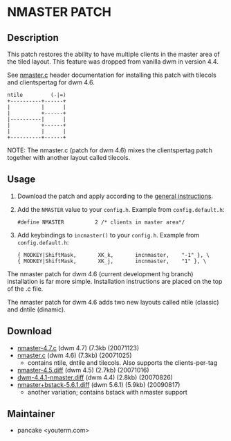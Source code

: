 # NMASTER PATCH

## Description

This patch restores the ability to have multiple clients in the master area of the tiled layout.
This feature was dropped from vanilla dwm in version 4.4.

See [nmaster.c][1] header documentation for installing this patch with tilecols and clientspertag for dwm 4.6.

    ntile         (-|=)
    +----------+------+
    |          |      |
    |          +------+
    |----------|      |
    |          +------+
    |          |      |
    +----------+------+

NOTE: The nmaster.c (patch for dwm 4.6) mixes the clientspertag patch together with another layout called tilecols. 

## Usage

 1. Download the patch and apply according to the [general instructions](.).
 2. Add the `NMASTER` value to your `config.h`.
    Example from `config.default.h`:

        #define NMASTER          2 /* clients in master area*/

 3. Add keybindings to `incmaster()` to your `config.h`.
    Example from `config.default.h`:

        { MODKEY|ShiftMask,       XK_k,       incnmaster,    "-1" }, \
        { MODKEY|ShiftMask,       XK_j,       incnmaster,    "1" }, \

The nmaster patch for dwm 4.6 (current development hg branch) installation is far more simple.
Installation instructions are placed on the top of the .c file.

The nmaster patch for dwm 4.6 adds two new layouts called ntile (classic) and dntile (dinamic).

## Download

 * [nmaster-4.7.c][4] (dwm 4.7) (7.3kb (20071123)
 * [nmaster.c][3] (dwm 4.6) (7.3kb) (20071025)
    - contains ntile, dntile and tilecols. Also supports the clients-per-tag
 * [nmaster-4.5.diff][2] (dwm 4.5) (2.7kb) (20071016)
 * [dwm-4.4.1-nmaster.diff][1] (dwm 4.4) (2.8kb) (20070826)
 * [nmaster+bstack-5.6.1.diff](nmaster+bstack-5.6.1.diff) (dwm 5.6.1) (5.9kb) (20090817)
    - another variation; contains bstack with nmaster support

[1]: http://schot.a-eskwadraat.nl/files/dwm-4.4.1-nmaster.diff
[2]: http://news.nopcode.org/nmaster-4.5.patch
[3]: http://news.nopcode.org/nmaster.c
[4]: http://news.nopcode.org/nmaster-4.7.c

## Maintainer

 * pancake &lt;youterm.com&gt;

